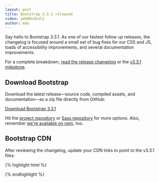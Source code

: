 ```yaml
---
layout: post
title: Bootstrap 3.3.1 released
video: ydd9Dn3bJlI
author: mdo
---
```


Say hello to Bootstrap 3.3.1. As one of our fastest follow up releases, the changelog is focused around a small set of bug fixes for our CSS and JS, loads of accessibility improvements, and several documentation improvements.

For a complete breakdown, [read the release changelog](https://github.com/twbs/bootstrap/releases/tag/v3.3.1) or the [v3.3.1 milestone](https://github.com/twbs/bootstrap/issues?q=milestone%3Av3.3.1+is%3Aclosed).

## Download Bootstrap

Download the latest release—source code, compiled assets, and documentation—as a zip file directly from GitHub:

<a class="btn-link" href="https://github.com/twbs/bootstrap/archive/v3.3.1.zip">Download Bootstrap 3.3.1</a>

Hit the [project repository](https://github.com/twbs/bootstrap) or [Sass repository](https://github.com/twbs/bootstrap-sass) for more options. Also, remember [we're available on npm](https://www.npmjs.com/package/bootstrap), too.

## Bootstrap CDN

After reviewing the changelog, update your CDN links to point to the v3.3.1 files:

{% highlight html %}
<!-- Latest compiled and minified CSS -->
<link rel="stylesheet" href="https://maxcdn.bootstrapcdn.com/bootstrap/3.3.1/css/bootstrap.min.css">

<!-- Optional theme -->
<link rel="stylesheet" href="https://maxcdn.bootstrapcdn.com/bootstrap/3.3.1/css/bootstrap-theme.min.css">

<!-- Latest compiled and minified JavaScript -->
<script src="https://maxcdn.bootstrapcdn.com/bootstrap/3.3.1/js/bootstrap.min.js"></script>
{% endhighlight %}
